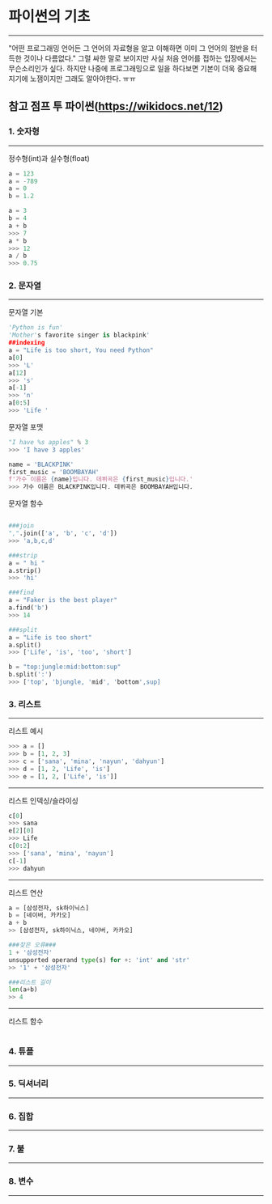 # 파이썬의 기초
---

"어떤 프로그래밍 언어든 그 언어의 자료형을 알고 이해하면 이미 그 언어의 절반을 터득한 것이나 다름없다."
그럴 싸한 말로 보이지만 사실 처음 언어를 접하는 입장에서는 무슨소리인가 싶다.
하지만 나중에 프로그래밍으로 일을 하다보면 기본이 더욱 중요해 지기에 노잼이지만 그래도 알아야한다. ㅠㅠ

참고 점프 투 파이썬(https://wikidocs.net/12)
---


### 1. 숫자형
---
정수형(int)과 실수형(float)

```python
a = 123
a = -789
a = 0
b = 1.2

a = 3
b = 4
a + b
>>> 7
a * b
>>> 12
a / b
>>> 0.75

```
### 2. 문자열
---
문자열 기본
```python
'Python is fun'
'Mother's favorite singer is blackpink'
##indexing
a = "Life is too short, You need Python"
a[0]
>>> 'L'
a[12]
>>> 's'
a[-1]
>>> 'n'
a[0:5]
>>> 'Life '
```

문자열 포맷
```python
"I have %s apples" % 3
>>> 'I have 3 apples'

name = 'BLACKPINK'
first_music = 'BOOMBAYAH' 
f'가수 이름은 {name}입니다. 데뷔곡은 {first_music}입니다.'
>>> 가수 이름은 BLACKPINK입니다. 데뷔곡은 BOOMBAYAH입니다.
```

문자열 함수
```python

###join
",".join(['a', 'b', 'c', 'd'])
>>> 'a,b,c,d'

###strip
a = " hi "
a.strip()
>>> 'hi'

###find
a = "Faker is the best player"
a.find('b')
>>> 14

###split
a = "Life is too short"
a.split()
>>> ['Life', 'is', 'too', 'short']

b = "top:jungle:mid:bottom:sup"
b.split(':')
>>> ['top', 'bjungle, 'mid', 'bottom',sup]

```
### 3. 리스트
---
리스트 예시
```python
>>> a = []
>>> b = [1, 2, 3]
>>> c = ['sana', 'mina', 'nayun', 'dahyun']
>>> d = [1, 2, 'Life', 'is']
>>> e = [1, 2, ['Life', 'is']]
```
---
리스트 인덱싱/슬라이싱
```python
c[0]
>>> sana
e[2][0]
>>> Life
c[0:2]
>>> ['sana', 'mina', 'nayun']
c[-1]
>>> dahyun
```
---
리스트 연산
```python
a = [삼성전자, sk하이닉스]
b = [네이버, 카카오]
a + b
>> [삼성전자, sk하이닉스, 네이버, 카카오]

###잦은 오류### 
1 + '삼성전자'
unsupported operand type(s) for +: 'int' and 'str'
>> '1' + '삼성전자'

###리스트 길이
len(a+b)
>> 4
```

---
리스트 함수
```python
```
### 4. 튜플
---

### 5. 딕셔너리
---

### 6. 집합
---

### 7. 불
---

### 8. 변수
---
